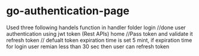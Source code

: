 # go-authentication-page
Used three following handels function in handler folder
login //done user authentication using jwt token (Rest APIs)
home  //Pass token and validate it 
refresh token  //  defualt token expiration time is set 5 mint, if expiration time for login user remian less than 30 sec then user can refresh token
